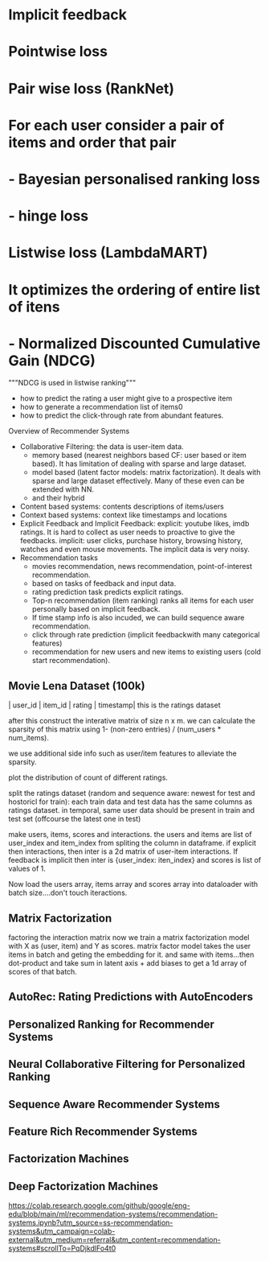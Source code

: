 # Implicit feedback
# Pointwise loss

# Pair wise loss (RankNet)
# For each user consider a pair of items and order that pair
# - Bayesian personalised ranking loss
# - hinge loss

# Listwise loss (LambdaMART)
# It optimizes the ordering of entire list of itens
# - Normalized Discounted Cumulative Gain (NDCG)

"""NDCG is used in listwise ranking"""

- how to predict the rating a user might give to a prospective item
- how to generate a recommendation list of items0
- how to predict the click-through rate from abundant features.

Overview of Recommender Systems
- Collaborative Filtering: 
  the data is user-item data.
  - memory based (nearest neighbors based CF: user based or item based). It has limitation of dealing with sparse and large dataset.
  - model based (latent factor models: matrix factorization). It deals with sparse and large dataset effectively. Many of these even can be extended with NN. 
  - and their hybrid
- Content based systems: contents descriptions of items/users
- Context based systems: context like timestamps and locations
- Explicit Feedback and Implicit Feedback:
  explicit: youtube likes, imdb ratings. It is hard to collect as user needs to proactive to give the feedbacks.
  implicit: user clicks, purchase history, browsing history, watches and even mouse movements. The implicit data is very noisy.
 - Recommendation tasks
   - movies recommendation, news recommendation, point-of-interest recommendation. 
   - based on tasks of feedback and input data. 
   - rating prediction task predicts explicit ratings.
   - Top-n recommendation (item ranking) ranks all items for each user personally based on implicit feedback.
   - If time stamp info is also incuded, we can build sequence aware recommendation.
   - click through rate prediction (implicit feedbackwith many categorical features)
   - recommendation for new users and new items to existing users (cold start recommendation).
 
## Movie Lena Dataset (100k) 
| user_id | item_id | rating | timestamp|
this is the ratings dataset

after this construct the interative matrix of size n x m. we can calculate the sparsity of this matrix using 1- (non-zero entries) / (num_users * num_items).

we use additional side info such as user/item features to alleviate the sparsity.

plot the distribution of count of different ratings.

split the ratings dataset (random and sequence aware: newest for test and hostoricl for train):
each train data and test data has the same columns as ratings dataset. in temporal, same user data should be present in train and test set (offcourse the latest one in test)

make users, items, scores and interactions. the users and items are list of user_index and item_index from spliting the column in dataframe. if explicit then interactions, then inter is a 2d matrix of user-item interactions. If feedback is implicit then inter is {user_index: iten_index} and scores is list of values of 1.

Now load the users array, items array and scores array into dataloader with batch size....don't touch iteractions.

## Matrix Factorization
factoring the interaction matrix
now we train a matrix factorization model with X as (user, item) and Y as scores.
matrix factor model takes the user items in batch and geting the embedding for it. and same with items...then dot-product and take sum in latent axis + add biases to get a 1d array of scores of that batch.

## AutoRec: Rating Predictions with AutoEncoders

## Personalized Ranking for Recommender Systems

## Neural Collaborative Filtering for Personalized Ranking

## Sequence Aware Recommender Systems

## Feature Rich Recommender Systems

## Factorization Machines

## Deep Factorization Machines

https://colab.research.google.com/github/google/eng-edu/blob/main/ml/recommendation-systems/recommendation-systems.ipynb?utm_source=ss-recommendation-systems&utm_campaign=colab-external&utm_medium=referral&utm_content=recommendation-systems#scrollTo=PqDjkdlFo4t0
